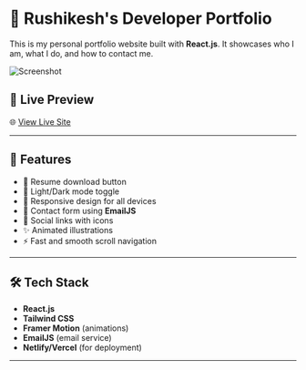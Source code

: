 # 💼 Rushikesh's Developer Portfolio

This is my personal portfolio website built with **React.js**. It showcases who I am, what I do, and how to contact me.

![Screenshot](https://github.com/user-attachments/assets/a12510bf-6a9a-4084-913a-c6a183206e7f)


## 🚀 Live Preview

🌐 [View Live Site](https://portfolio-indol-gamma-1ayk96irwf.vercel.app/)

---

## 📌 Features

- 📄 Resume download button
- 🌙 Light/Dark mode toggle
- 📱 Responsive design for all devices
- 📧 Contact form using **EmailJS**
- 🔗 Social links with icons
- ✨ Animated illustrations
- ⚡ Fast and smooth scroll navigation

---

## 🛠️ Tech Stack

- **React.js**
- **Tailwind CSS**
- **Framer Motion** (animations)
- **EmailJS** (email service)
- **Netlify/Vercel** (for deployment)

---

